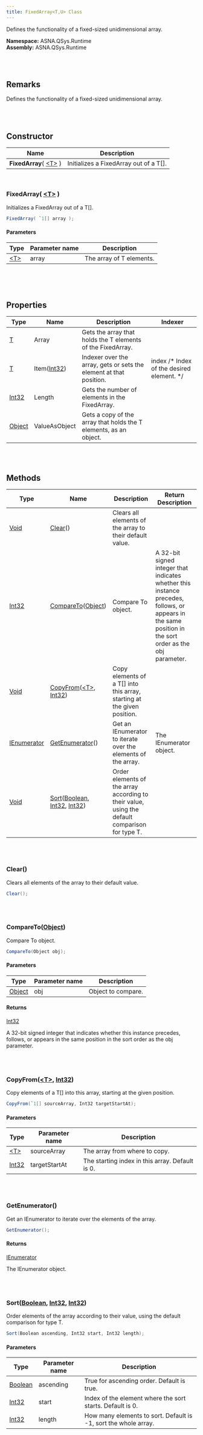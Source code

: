 ```yaml
---
title: FixedArray<T,U> Class
---
```


Defines the functionality of a fixed-sized unidimensional array.

**Namespace:** ASNA.QSys.Runtime <br/>
**Assembly:** ASNA.QSys.Runtime

<br>
<br>

## Remarks

Defines the functionality of a fixed-sized unidimensional array.

[//]: # ($$TODO: Complete the Remarks section.)

<br>
<br>

## Constructor

| Name |  Description 
| --- | --- 
| **FixedArray**( [&lt;T&gt;](https://learn.microsoft.com/en-us/dotnet/standard/generics) ) | Initializes a FixedArray out of a T[].

<br>

### FixedArray( [&lt;T&gt;](https://learn.microsoft.com/en-us/dotnet/standard/generics) )

Initializes a FixedArray out of a T[].

```cs
FixedArray( `1[] array );
```

#### Parameters

| Type | Parameter name | Description
| --- | --- | ---
| [&lt;T&gt;](https://learn.microsoft.com/en-us/dotnet/standard/generics) | array | The array of T elements. 

<br>


<br>
<br>

## Properties

| Type | Name | Description | Indexer
| --- | --- | --- | --- 
| [T](https://learn.microsoft.com/en-us/dotnet/standard/generics) | Array | Gets the array that holds the T elements of the FixedArray. | 
| [T](https://learn.microsoft.com/en-us/dotnet/standard/generics) | Item([Int32](https://docs.microsoft.com/en-us/dotnet/api/system.int32)) | Indexer over the array, gets or sets the element at that position. | index /* Index of the desired element. */
| [Int32](https://docs.microsoft.com/en-us/dotnet/api/system.int32) | Length | Gets the number of elements in the FixedArray. | 
| [Object](https://docs.microsoft.com/en-us/dotnet/api/system.object) | ValueAsObject | Gets a copy of the array that holds the T elements, as an object. | 

<br>
<br>

## Methods

| Type | Name | Description | Return Description 
| --- | --- | --- | --- 
| [Void](https://docs.microsoft.com/en-us/dotnet/api/system.void) | [Clear](#clear)() | Clears all elements of the array to their default value. | 
| [Int32](https://docs.microsoft.com/en-us/dotnet/api/system.int32) | [CompareTo](#comparetoobject)([Object](https://docs.microsoft.com/en-us/dotnet/api/system.object)) | Compare To object. | A 32-bit signed integer that indicates whether this instance precedes, follows, or appears in the same position in the sort order as the obj parameter.
| [Void](https://docs.microsoft.com/en-us/dotnet/api/system.void) | [CopyFrom](#copyfrom`1[]-int32)([&lt;T&gt;](https://learn.microsoft.com/en-us/dotnet/standard/generics), [Int32](https://docs.microsoft.com/en-us/dotnet/api/system.int32)) | Copy elements of a T[] into this array, starting at the given position. | 
| [IEnumerator](https://docs.microsoft.com/en-us/dotnet/api/system.collections.ienumerator) | [GetEnumerator](#getenumerator)() | Get an IEnumerator to iterate over the elements of the array. | The IEnumerator object.
| [Void](https://docs.microsoft.com/en-us/dotnet/api/system.void) | [Sort](#sortboolean-int32-int32)([Boolean](https://docs.microsoft.com/en-us/dotnet/api/system.boolean), [Int32](https://docs.microsoft.com/en-us/dotnet/api/system.int32), [Int32](https://docs.microsoft.com/en-us/dotnet/api/system.int32)) | Order elements of the array according to their value, using the default comparison for type T. | 

<br>
<br>

### Clear()

Clears all elements of the array to their default value.

```cs
Clear();
```


<br>
<br>

### CompareTo([Object](https://docs.microsoft.com/en-us/dotnet/api/system.object))

Compare To object.

```cs
CompareTo(Object obj);
```

#### Parameters

| Type | Parameter name | Description
| --- | --- | ---
| [Object](https://docs.microsoft.com/en-us/dotnet/api/system.object) | obj | Object to compare. 

#### Returns

[Int32](https://docs.microsoft.com/en-us/dotnet/api/system.int32)

A 32-bit signed integer that indicates whether this instance precedes, follows, or appears in the same position in the sort order as the obj parameter.


<br>
<br>

### CopyFrom([&lt;T&gt;](https://learn.microsoft.com/en-us/dotnet/standard/generics), [Int32](https://docs.microsoft.com/en-us/dotnet/api/system.int32))

Copy elements of a T[] into this array, starting at the given position.

```cs
CopyFrom(`1[] sourceArray, Int32 targetStartAt);
```

#### Parameters

| Type | Parameter name | Description
| --- | --- | ---
| [&lt;T&gt;](https://learn.microsoft.com/en-us/dotnet/standard/generics) | sourceArray | The array from where to copy. 
| [Int32](https://docs.microsoft.com/en-us/dotnet/api/system.int32) | targetStartAt | The starting index in this array. Default is 0. 


<br>
<br>

### GetEnumerator()

Get an IEnumerator to iterate over the elements of the array.

```cs
GetEnumerator();
```

#### Returns

[IEnumerator](https://docs.microsoft.com/en-us/dotnet/api/system.collections.ienumerator)

The IEnumerator object.


<br>
<br>

### Sort([Boolean](https://docs.microsoft.com/en-us/dotnet/api/system.boolean), [Int32](https://docs.microsoft.com/en-us/dotnet/api/system.int32), [Int32](https://docs.microsoft.com/en-us/dotnet/api/system.int32))

Order elements of the array according to their value, using the default comparison for type T.

```cs
Sort(Boolean ascending, Int32 start, Int32 length);
```

#### Parameters

| Type | Parameter name | Description
| --- | --- | ---
| [Boolean](https://docs.microsoft.com/en-us/dotnet/api/system.boolean) | ascending | True for ascending order. Default is true. 
| [Int32](https://docs.microsoft.com/en-us/dotnet/api/system.int32) | start | Index of the element where the sort starts. Default is 0. 
| [Int32](https://docs.microsoft.com/en-us/dotnet/api/system.int32) | length | How many elements to sort. Default is -1, sort the whole array. 


<br>
<br>


